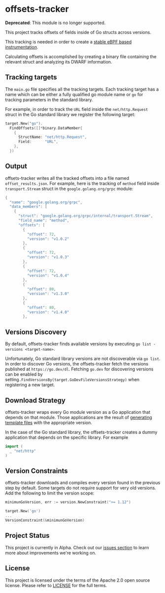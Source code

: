 # offsets-tracker

**Deprecated**: This module is no longer supported.

This project tracks offsets of fields inside of Go structs across versions.

This tracking is needed in order to create a  [stable eBPF based instrumentation](https://github.com/keyval-dev/opentelemetry-go-instrumentation/blob/master/docs/how-it-works.md#instrumentation-stability).

Calculating offsets is accomplished by creating a binary file containing the relevant struct and analyzing its DWARF information.
## Tracking targets

The `main.go` file specifies all the tracking targets.
Each tracking target has a name which can be either a fully qualified go module name or `go` for tracking parameters in the standard library.

For example, in order to track the `URL` field inside the `net/http.Request` struct in the Go standard library we register the following target:
```go
target.New("go").
  FindOffsets([]*binary.DataMember{
    {
      StructName: "net/http.Request",
      Field:      "URL",
    },
  })
```

## Output

offsets-tracker writes all the tracked offsets into a file named `offset_results.json`.
For example, here is the tracking of `method` field inside `transport.Stream` struct in the `google.golang.org/grpc` module:
```go
{
  "name": "google.golang.org/grpc",
  "data_members": [
    {
      "struct": "google.golang.org/grpc/internal/transport.Stream",
      "field_name": "method",
      "offsets": [
        {
          "offset": 72,
          "version": "v1.0.2"
        },
        {
          "offset": 72,
          "version": "v1.0.3"
        },
        {
          "offset": 72,
          "version": "v1.0.4"
        },
        {
          "offset": 80,
          "version": "v1.3.0"
        },
        {
          "offset": 80,
          "version": "v1.4.0"
        },
```

## Versions Discovery

By default, offsets-tracker finds available versions by executing `go list -versions <target-name>`.

Unfortunately, Go standard library versions are not discoverable via `go list`. 
In order to discover Go versions, the offsets-tracker fetch the versions published at `https://go.dev/dl`.
Fetching `go.dev` for discovering versions can be enabled by setting`.FindVersionsBy(target.GoDevFileVersionsStrategy)` when registering a new target.

## Download Strategy

offsets-tracker wraps every Go module version as a Go application that depends on that module.
Those applications are the result of [generating template files](./downloader/wrapper) with the appropriate version.

In the case of the Go standard library, the offsets-tracker creates a dummy application that depends on the specific library. For example

```go
import (
  _ "net/http"
)
```

## Version Constraints

offsets-tracker downloads and compiles every version found in the previous step by default.
Some targets do not require support for very old versions. Add the following to limit the version scope:
```go
minimunGoVersion, err := version.NewConstraint(">= 1.12")

target.New('go')
... 
VersionConstraint(&minimunGoVersion)
```

## Project Status

This project is currently in Alpha.
Check out our [issues section](https://github.com/open-telemetry/opentelemetry-go-instrumentation/issues) to learn more about improvements we're working on.

## License

This project is licensed under the terms of the Apache 2.0 open source license. Please refer to [LICENSE](LICENSE) for the full terms.
